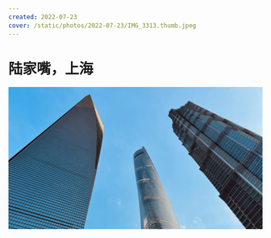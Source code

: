 ```yaml
---
created: 2022-07-23
cover: /static/photos/2022-07-23/IMG_3313.thumb.jpeg
---
```


# 陆家嘴，上海

![](/static/photos/2022-07-23/IMG_3313.jpeg)
